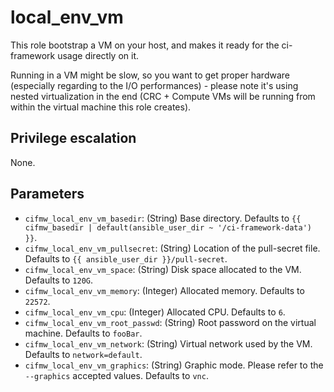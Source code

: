 # local_env_vm
This role bootstrap a VM on your host, and makes it ready for the ci-framework
usage directly on it.

Running in a VM might be slow, so you want to get proper hardware (especially
regarding to the I/O performances) - please note it's using nested virtualization
in the end (CRC + Compute VMs will be running from within the virtual machine
this role creates).

## Privilege escalation
None.

## Parameters
* `cifmw_local_env_vm_basedir`: (String) Base directory. Defaults to `{{ cifmw_basedir | default(ansible_user_dir ~ '/ci-framework-data') }}`.
* `cifmw_local_env_vm_pullsecret`: (String) Location of the pull-secret file. Defaults to `{{ ansible_user_dir }}/pull-secret`.
* `cifmw_local_env_vm_space`: (String) Disk space allocated to the VM. Defaults to `120G`.
* `cifmw_local_env_vm_memory`: (Integer) Allocated memory. Defaults to `22572`.
* `cifmw_local_env_vm_cpu`: (Integer) Allocated CPU. Defaults to `6`.
* `cifmw_local_env_vm_root_passwd`: (String) Root password on the virtual machine. Defaults to `fooBar`.
* `cifmw_local_env_vm_network`: (String) Virtual network used by the VM. Defaults to `network=default`.
* `cifmw_local_env_vm_graphics`: (String) Graphic mode. Please refer to the `--graphics` accepted values. Defaults to `vnc`.
